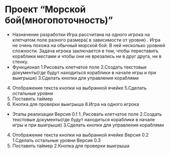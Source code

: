 # Проект “Морской бой(многопоточность)”
* Назначение разработки
Игра рассчитана на одного игрока на клетчатом поле разного размера( в зависимости от уровня) . Игра не очень похожа на обычный морской бой. В ней несколько уровней сложности. Задача игрока заключается в том, чтобы переставить кораблики местами и чтобы они не врезались ни в друг друга, ни в стенку.
* Функционал
1.Рисовать клетчатое поле
2.Создать текстовые документы(где будут находиться кораблики в начале игры и при выигрыше)
3.Сделать кнопки для управления кораблями
4. Отображение текста кнопки на выбранной ячейке
5.Сделать  остальные уровни 
6. Поставить таймер
7. Кнопка для проверки выигрыша
8.Игра на одного игрока
* Этапы реализации
Версия 0.1
1..Рисовать клетчатое поле
2.Создать текстовые документы(где будут находиться кораблики в начале игры и при выигрыше)
3.Сделать кнопки для управления кораблями
4. Отображение текста кнопки на выбранной ячейке
Версия 0.2
1.Сделать  остальные уровни 
Версия 0.3
1. Поставить таймер
2.Кнопка для проверки выигрыша
